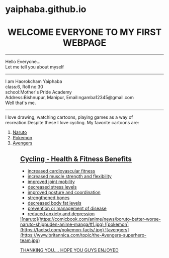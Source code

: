 # yaiphaba.github.io
<center><h1>WELCOME EVERYONE TO MY FIRST WEBPAGE</H1></center>
<hr>
Hello Everyone...<br>
Let me tell you about myself
<hr>
I am Haorokcham Yaiphaba<br>
class:6, Roll no:30<br>
school:Mother's Pride Academy<br>
Address:Bishnupur, Manipur,     Email:ngamba12345@gmail.com<br>
Well that's me.
<hr>
I love drawing, watching cartoons, playing games as a way of recreation.Despite these I love cycling.
My favorite cartoons are:
<ol>
  <u><li>Naruto</li> <u><li>Pokemon</li> <u><li>Avengers</li>
  <ol>
<h2><u>Cycling - Health & Fitness Benefits</u></h2>
<ul>
  <li>increased cardiovascular fitness</li>
<li>increased muscle strength and flexibility</li>
<li>improved joint mobility</li>
<li>decreased stress levels</li>
<li>improved posture and coordination</li>
<li>strengthened bones</li>
<li>decreased body fat levels</li>
<li>prevention or management of disease</li>
<li>reduced anxiety and depression</li>
  </ul>
![naruto](https://comicbook.com/anime/news/boruto-better-worse-naruto-shippuden-anime-manga/#1.jpg)
![pokemon](https://factsd.com/pokemon-facts/.jpg)
![avengers](https://www.britannica.com/topic/the-Avengers-superhero-team.jpg)

THANKING YOU....
HOPE YOU GUYS ENJOYED
